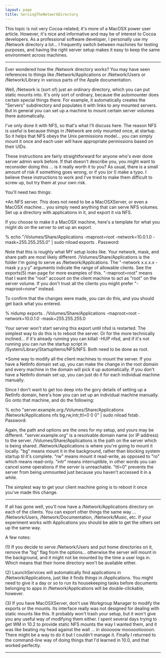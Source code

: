 ```yaml
---
layout: page
title: ServingTheNetworkDirectory
---
```


This topic is not very Cocoa-related; it's more of a MacOSX power user article. However, it's nice and informative and may be of interest to Cocoa developers. As a professional software developer, I personally use my     /Network directory a lot... I frequently switch between machines for testing purposes, and having the right server setup makes it easy to keep the same environment across machines.

----

Ever wondered how the     /Network directory works? You may have seen references to things like     /Network/Applications or     /Network/Users or     /Network/Library in various parts of the Apple documentation.

Well,     /Network is (sort of) just an ordinary directory, which you can put static mounts into. It's only sort of ordinary, because the automounter does certain special things there. For example, it automatically creates the "Servers" subdirectory and populates it with links to any mounted servers. But in general you can set up a machine to mount certain server volumes there automatically.

I've only done it with NFS, so that's what I'll discuss here. The reason NFS is useful is because things in     /Network are only mounted once, at startup. So it helps that NFS obeys the Unix permissions model... you can simply mount it once and each user will have appropriate permissions based on their UIDs. 

These instructions are fairly straightforward for anyone who's ever done server admin work before. If that doesn't describe you, you might want to reconsider doing this ... is it really worth it to you? As usual, there is a small amount of risk if something goes wrong, or if you (or I) make a typo. I believe these instructions to work and I've tried to make them difficult to screw up, but try them at your own risk.

You'll need two things:


*An NFS server. This does not need to be a MacOSXServer, or even a MacOSX machine... you simply need anything that can serve NFS volumes. Set up a directory with applications in it, and export it via NFS.

If you choose to make it a MacOSX machine, here's a template for what you might do on the server to set up an export. 

    
% echo "/Volumes/Share/Applications  -maproot=root -network=10.0.1.0 -mask=255.255.255.0"
  | sudo niload exports .
Password:


Note that this is roughly what MY setup looks like. Your network, mask, and share path are most likely different.     /Volumes/Share/Applications is the folder I'm going to serve as     /Network/Applications. The "-network x.x.x.x -mask y.y.y.y" arguments indicate the range of allowable clients. See the exports(5) man page for more examples of this. "-maproot=root" means that I want the "root" account on the client machine to act as "root" on the server volume. If you don't trust all the clients you might prefer "-maproot=none" instead.

To confirm that the changes were made, you can do this, and you should get back what you entered.
    
% nidump exports .
/Volumes/Share/Applications  -maproot=root -network=10.0.1.0 -mask=255.255.255.0


Your server won't start serving this export until nfsd is restarted. The simplest way to do this is to reboot the server. Or for the more technically inclined... if it's already running you can     killall -HUP nfsd, and if it's not running you can run the startup script in     /System/Library/StartupItems/NFS/NFS. Both need to be done as root.

*Some way to modify all the client machines to mount the server. If you have a NetInfo domain set up, you can make the change in the root domain and every machine in the domain will pick it up automatically. If you don't have a NetInfo domain set up, you can just do it for each individual machine manually.

Since I don't want to get too deep into the gory details of setting up a NetInfo domain, here's how you can set up an individual machine manually. Go onto that machine, and do the following:

    
% echo "server.example.org:/Volumes/Share/Applications /Network/Applications nfs bg,rw,intr,ttl=0 0 0"
  | sudo niload fstab .
Password: 


Again, the path and options are the ones for my setup, and yours may be different. "server.example.org" is a resolvable domain name (or IP address) to the server.      /Volumes/Share/Applications is the path on the server which is being shared.     /Network/Applications is where you're going to mount it locally. "bg" means mount it in the background, rather than blocking system startup til it's complete. "rw" means mount it read-write, as opposed to "ro" which means read-only. "intr" means interruptible, in other words you can cancel some operations if the server is unreachable. "ttl=0" prevents the server from being unmounted just because you haven't accessed it in a while.

The simplest way to get your client machine going is to reboot it once you've made this change.


----

If all has gone well, you'll now have a     /Network/Applications directory on each of the clients. You can export other things the same way ...     /Network/Users,     /Network/Documentation,     /Network/Music, etc. If your experiment works with Applications you should be able to get the others set up the same way.

A few notes:

(1) If you decide to serve     /Network/Users and put home directories on it, remove the "bg" flag from the options... otherwise the server will mount in the background, and it might not be mounted by the time a user logs in. Which means that their home directory won't be available either.

(2) LaunchServices will automatically find applications in     /Network/Applications, just like it finds things in     /Applications. You might need to give it a day or so to run its housekeeping tasks before documents belonging to apps in     /Network/Applications will be double-clickable, however.

(3) If you have MacOSXServer, don't use Workgroup Manager to modify the exports or the mounts. Its interface really was not designed for dealing with static mounts like this. It probably won't trash your setup, but it won't give you any useful way of modifying them either. I spent several days trying to get WM in 10.2 to provide static NFS mounts the way I wanted them, and it was like beating my head against the wall ... in slooooow moooootioooon. There might be a way to do it but I couldn't manage it. Finally I returned to the command-line way of doing things that I'd learned in 10.0, and that worked perfectly.

----

